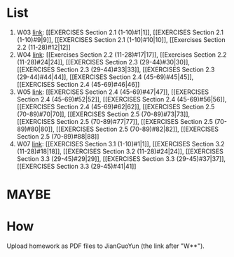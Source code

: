 # List
1. W03 [link](https://send2me.cn/f56VdIV1/SaePiC5rC5_9_w): [[EXERCISES Section 2.1 (1-10)#1|1]], [[EXERCISES Section 2.1 (1-10)#9|9]], [[EXERCISES Section 2.1 (1-10)#10|10]], [[Exercises Section 2.2 (11-28)#12|12]]
2. W04 [link](https://send2me.cn/h_P8zRrQ/S3m8FPqIuiFLGQ): [[Exercises Section 2.2 (11-28)#17|17]], [[Exercises Section 2.2 (11-28)#24|24]], [[EXERCISES Section 2.3 (29-44)#30|30]], [[EXERCISES Section 2.3 (29-44)#33|33]], [[EXERCISES Section 2.3 (29-44)#44|44]], [[EXERCISES Section 2.4 (45-69)#45|45]], [[EXERCISES Section 2.4 (45-69)#46|46]]
3. W05 [link](https://send2me.cn/UKYRDZr_/REy_uF3A9uR3ow): [[EXERCISES Section 2.4 (45-69)#47|47]], [[EXERCISES Section 2.4 (45-69)#52|52]], [[EXERCISES Section 2.4 (45-69)#56|56]], [[EXERCISES Section 2.4 (45-69)#62|62]], [[EXERCISES Section 2.5 (70-89)#70|70]], [[EXERCISES Section 2.5 (70-89)#73|73]],  [[EXERCISES Section 2.5 (70-89)#77|77]], [[EXERCISES Section 2.5 (70-89)#80|80]], [[EXERCISES Section 2.5 (70-89)#82|82]], [[EXERCISES Section 2.5 (70-89)#88|88]]
4. W07 [link](https://send2me.cn/l5aqlrw2/Qj-rAjMNhyh8-w): [[EXERCISES Section 3.1 (1-10)#1|1]], [[EXERCISES Section 3.2 (11-28)#18|18]], [[EXERCISES Section 3.2 (11-28)#24|24]], [[EXERCISES Section 3.3 (29-45)#29|29]], [[EXERCISES Section 3.3 (29-45)#37|37]], [[EXERCISES Section 3.3 (29-45)#41|41]] 
# MAYBE
# How
Upload homework as PDF files to JianGuoYun (the link after "W**"). 